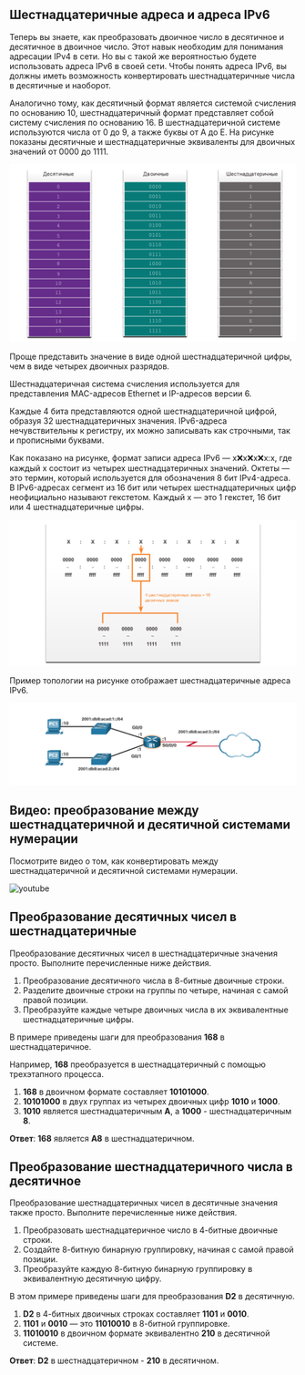 <!-- verified: agorbachev 03.05.2022 -->

<!-- 5.2.1 -->
## Шестнадцатеричные адреса и адреса IPv6

Теперь вы знаете, как преобразовать двоичное число в десятичное и десятичное  в двоичное число. Этот навык необходим для понимания адресации IPv4 в сети. Но вы с такой же вероятностью будете использовать адреса IPv6 в своей сети. Чтобы понять адреса IPv6, вы должны иметь возможность конвертировать шестнадцатеричные числа  в десятичные и наоборот.

Аналогично тому, как десятичный формат является системой счисления по основанию 10, шестнадцатеричный формат представляет собой систему счисления по основанию 16. В шестнадцатеричной системе используются числа от 0 до 9, а также буквы от A до Е. На рисунке показаны десятичные и шестнадцатеричные эквиваленты для двоичных значений от 0000 до 1111.

![](./assets/5.2.1-1.png)
<!-- /courses/itn-dl/aeece084-34fa-11eb-ad9a-f74babed41a6/af20c1c0-34fa-11eb-ad9a-f74babed41a6/assets/2de98db4-1c25-11ea-81a0-ffc2c49b96bc.svg -->

Проще представить значение в виде одной шестнадцатеричной цифры, чем в виде четырех двоичных разрядов.

Шестнадцатеричная система счисления используется для представления MAC-адресов Ethernet и IP-адресов версии 6.

Каждые 4 бита представляются одной шестнадцатеричной цифрой, образуя 32 шестнадцатеричных значения. IPv6-адреса нечувствительны к регистру, их можно записывать как строчными, так и прописными буквами.

Как показано на рисунке, формат записи адреса IPv6 ― x:x:x:x:x:x:x:x, где каждый x состоит из четырех шестнадцатеричных значений. Октеты — это термин, который используется для обозначения 8 бит IPv4-адреса. В IPv6-адресах сегмент из 16 бит или четырех шестнадцатеричных цифр неофициально называют гекстетом. Каждый х — это 1 гекстет, 16 бит или 4 шестнадцатеричные цифры.

![](./assets/5.2.1-2.png)
<!-- /courses/itn-dl/aeece084-34fa-11eb-ad9a-f74babed41a6/af20c1c0-34fa-11eb-ad9a-f74babed41a6/assets/2de9b4c6-1c25-11ea-81a0-ffc2c49b96bc.svg -->

Пример топологии на рисунке отображает шестнадцатеричные адреса IPv6.

![](./assets/5.2.1-3.png)
<!-- /courses/itn-dl/aeece084-34fa-11eb-ad9a-f74babed41a6/af20c1c0-34fa-11eb-ad9a-f74babed41a6/assets/2dea02e1-1c25-11ea-81a0-ffc2c49b96bc.svg -->

<!-- 5.2.2 -->
## Видео: преобразование между шестнадцатеричной и десятичной системами нумерации

Посмотрите видео о том, как конвертировать между шестнадцатеричной и десятичной системами нумерации.

![youtube](https://www.youtube.com/watch?v=50O7DGHEz6A)

<!-- 5.2.3 -->
## Преобразование десятичных чисел в шестнадцатеричные

Преобразование десятичных чисел в шестнадцатеричные значения просто. Выполните перечисленные ниже действия.

1.  Преобразование десятичного числа в 8-битные двоичные строки.
2.  Разделите двоичные строки на группы по четыре, начиная с самой правой позиции.
3.  Преобразуйте каждые четыре двоичных числа в их эквивалентные шестнадцатеричные цифры.

В примере приведены шаги для преобразования **168** в шестнадцатеричное.

Например, **168** преобразуется в шестнадцатеричный с помощью трехэтапного процесса.

1.  **168** в двоичном формате составляет **10101000**.
2.  **10101000** в двух группах из четырех двоичных цифр **1010** и **1000**.
3.  **1010** является шестнадцатеричным **A**, а **1000** - шестнадцатеричным **8**.

**Ответ**: **168** является **A8** в шестнадцатеричном.

<!-- 5.2.4 -->
## Преобразование шестнадцатеричного числа в десятичное

Преобразование шестнадцатеричных чисел в десятичные значения также просто. Выполните перечисленные ниже действия.

1.  Преобразовать шестнадцатеричное число в 4-битные двоичные строки.
2.  Создайте 8-битную бинарную группировку, начиная с самой правой позиции.
3.  Преобразуйте каждую 8-битную бинарную группировку в эквивалентную десятичную цифру.

В этом примере приведены шаги для преобразования **D2** в десятичную.

1.  **D2** в 4-битных двоичных строках составляет **1101** и **0010**.
2.  **1101** и **0010** — это **11010010** в 8-битной группировке.
3.  **11010010** в двоичном формате эквивалентно **210** в десятичной системе.

**Ответ**: **D2** в шестнадцатеричном - **210** в десятичном.

<!-- 5.2.5 -->
<!-- quiz -->

